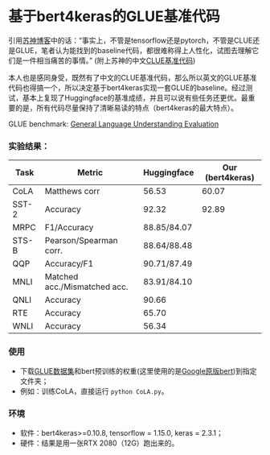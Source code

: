 # 基于bert4keras的GLUE基准代码

引用[苏神博客](https://kexue.fm/archives/8739)中的话：“事实上，不管是tensorflow还是pytorch，不管是CLUE还是GLUE，笔者认为能找到的baseline代码，都很难称得上人性化，试图去理解它们是一件相当痛苦的事情。” (附上苏神的中文[CLUE基准代码](https://github.com/bojone/CLUE-bert4keras))

本人也是感同身受，既然有了中文的CLUE基准代码，那么所以英文的GLUE基准代码也得搞一个，所以决定基于bert4keras实现一套GLUE的baseline。经过测试，基本上复现了Huggingface的基准成绩，并且可以说有些任务还更优。最重要的是，所有代码尽量保持了清晰易读的特点（bert4keras的最大特点）。


GLUE benchmark: [General Language Understanding
Evaluation](https://gluebenchmark.com/)

### 实验结果：

| Task  | Metric                       | Huggingface | Our (bert4keras)|
|-------|------------------------------|-------------|---------------|
| CoLA  | Matthews corr                | 56.53       | 60.07         |
| SST-2 | Accuracy                     | 92.32       | 92.89         |
| MRPC  | F1/Accuracy                  | 88.85/84.07 |           |
| STS-B | Pearson/Spearman corr.       | 88.64/88.48 |           |
| QQP   | Accuracy/F1                  | 90.71/87.49 |       |
| MNLI  | Matched acc./Mismatched acc. | 83.91/84.10 |        |
| QNLI  | Accuracy                     | 90.66       |         |
| RTE   | Accuracy                     | 65.70       |             |
| WNLI  | Accuracy                     | 56.34       |            |

### 使用
- 下载[GLUE数据集](https://gluebenchmark.com/)和bert预训练的权重(这里使用的是[Google原版bert](https://github.com/google-research/bert))到指定文件夹；
- 例如：训练CoLA，直接运行 `python CoLA.py`。

### 环境
- 软件：bert4keras>=0.10.8, tensorflow = 1.15.0, keras = 2.3.1；
- 硬件：结果是用一张RTX 2080（12G）跑出来的。
